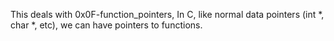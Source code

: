 This deals with 0x0F-function_pointers, In C, like normal data pointers (int *, char *, etc), we can have pointers to functions.

